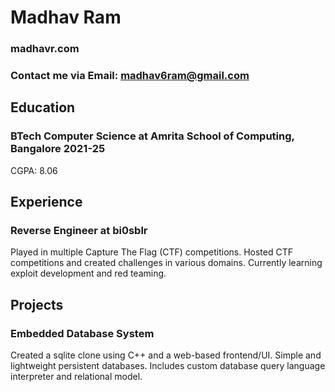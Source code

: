 # Madhav Ram
### madhavr.com
### Contact me via Email: madhav6ram@gmail.com

## Education
### BTech Computer Science at Amrita School of Computing, Bangalore 2021-25
 CGPA: 8.06

## Experience
### Reverse Engineer at bi0sblr
 Played in multiple Capture The Flag (CTF) competitions.
 Hosted CTF competitions and created challenges in various domains.
 Currently learning exploit development and red teaming.

## Projects
### Embedded Database System
 Created a sqlite clone using C++ and a web-based frontend/UI.
 Simple and lightweight persistent databases.
 Includes custom database query language interpreter and relational model.
